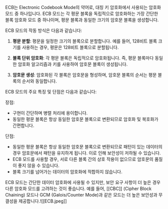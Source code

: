 ECB는 Electronic Codebook Mode의 약어로, 대칭 키 암호화에서 사용되는 암호화 모드 중 하나입니다. ECB 모드는 각 평문 블록을 독립적으로 암호화하는 가장 간단한 블록 암호화 모드 중 하나이며, 평문 블록과 동일한 크기의 암호문 블록을 생성합니다.

ECB 모드의 작동 방식은 다음과 같습니다:

1. **평문 분할**: 평문을 일정한 크기의 블록으로 분할합니다. 예를 들어, 128비트 블록 크기를 사용하는 경우, 평문은 128비트 블록으로 분할됩니다.
    
2. **블록 단위 암호화**: 각 평문 블록은 독립적으로 암호화됩니다. 즉, 평문 블록마다 동일한 암호화 알고리즘과 키를 사용하여 암호문 블록이 생성됩니다.
    
3. **암호문 생성**: 암호화된 각 블록은 암호문을 형성하며, 암호문 블록의 순서는 평문 블록의 순서와 동일합니다.
    

ECB 모드의 주요 특징 및 단점은 다음과 같습니다:

장점:

- 구현이 간단하며 병렬 처리에 용이합니다.
- 동일한 평문 블록은 항상 동일한 암호문 블록으로 변환되므로 암호화 및 복호화가 간편합니다.

단점:

- 동일한 평문 블록은 항상 동일한 암호문 블록으로 변환되므로 패턴이 있는 데이터의 경우 암호문에서 패턴을 유지하게 됩니다. 이로 인해 보안성이 저하될 수 있습니다.
- ECB 모드를 사용할 경우, 서로 다른 블록 간의 상호 작용이 없으므로 암호문의 품질이 좋지 않을 수 있습니다.
- 블록 크기를 넘어가는 데이터의 암호화에 적합하지 않습니다.

ECB 모드는 간단한 데이터 암호화에 사용될 수 있지만, 보안 요구 사항이 더 높은 경우 다른 암호화 모드를 고려하는 것이 좋습니다. 예를 들어, [[CBC]] (Cipher Block Chaining) 모드나 GCM (Galois/Counter Mode)과 같은 모드는 더 높은 보안성과 무결성을 제공합니다.![[ECB.jpeg]]